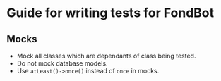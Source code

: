 # Guide for writing tests for FondBot

## Mocks
* Mock all classes which are dependants of class being tested.
* Do not mock database models.
* Use `atLeast()->once()` instead of `once` in mocks.
